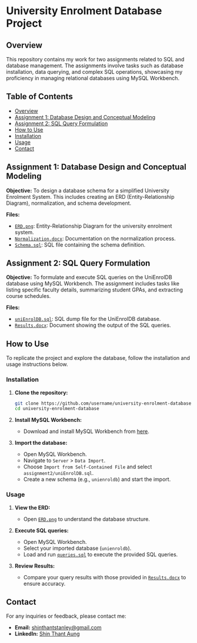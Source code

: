 # University Enrolment Database Project

## Overview

This repository contains my work for two assignments related to SQL and database management. The assignments involve tasks such as database installation, data querying, and complex SQL operations, showcasing my proficiency in managing relational databases using MySQL Workbench.

## Table of Contents

- [Overview](#overview)
- [Assignment 1: Database Design and Conceptual Modeling](#assignment-1-database-design-and-conceptual-modeling)
- [Assignment 2: SQL Query Formulation](#assignment-2-sql-query-formulation)
- [How to Use](#how-to-use)
- [Installation](#installation)
- [Usage](#usage)
- [Contact](#contact)

## Assignment 1: Database Design and Conceptual Modeling

**Objective:** To design a database schema for a simplified University Enrolment System. This includes creating an ERD (Entity-Relationship Diagram), normalization, and schema development.

**Files:**
- [`ERD.png`](Assignment_1_Shin_Thant_Aung.png): Entity-Relationship Diagram for the university enrolment system.
- [`Normalization.docx`](Assignment_1_Shin_Thant_Aung.docx): Documentation on the normalization process.
- [`Schema.sql`](Assignment_1_Shin_Thant_Aung.mwb): SQL file containing the schema definition.

## Assignment 2: SQL Query Formulation

**Objective:** To formulate and execute SQL queries on the UniEnrolDB database using MySQL Workbench. The assignment includes tasks like listing specific faculty details, summarizing student GPAs, and extracting course schedules.

**Files:**
- [`uniEnrolDB.sql`](uniEnrolDB.sql): SQL dump file for the UniEnrolDB database.
- [`Results.docx`](Assignment_2_Shin_Thant_Aung.docx): Document showing the output of the SQL queries.

## How to Use

To replicate the project and explore the database, follow the installation and usage instructions below.

### Installation

1. **Clone the repository:**
    ```bash
    git clone https://github.com/username/university-enrolment-database.git
    cd university-enrolment-database
    ```

2. **Install MySQL Workbench:**
    - Download and install MySQL Workbench from [here](https://dev.mysql.com/downloads/workbench/).

3. **Import the database:**
    - Open MySQL Workbench.
    - Navigate to `Server` > `Data Import`.
    - Choose `Import from Self-Contained File` and select `assignment2/uniEnrolDB.sql`.
    - Create a new schema (e.g., `unienroldb`) and start the import.

### Usage

1. **View the ERD:**
    - Open [`ERD.png`](Assignment_1_Shin_Thant_Aung.png) to understand the database structure.

2. **Execute SQL queries:**
    - Open MySQL Workbench.
    - Select your imported database (`unienroldb`).
    - Load and run [`queries.sql`](uniEnrolDB.sql) to execute the provided SQL queries.

3. **Review Results:**
    - Compare your query results with those provided in [`Results.docx`](Assignment_2_Shin_Thant_Aung.pdf) to ensure accuracy.

## Contact

For any inquiries or feedback, please contact me:

- **Email:** [shinthantstanley@gmail.com](mailto:shinthantstanley@gmail.com)
- **LinkedIn:** [Shin Thant Aung](https://www.linkedin.com/in/shin-thant-aung-882036285/)

